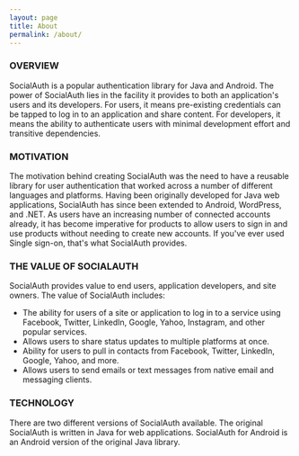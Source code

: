 ```yaml
---
layout: page
title: About
permalink: /about/
---
```



### OVERVIEW

SocialAuth is a popular authentication library for Java and Android. The power of SocialAuth lies in the facility
it provides to both an application's users and its developers. For users, it means pre-existing credentials can be
tapped to log in to an application and share content. For developers, it means the ability to authenticate users
with minimal development effort and transitive dependencies.

### MOTIVATION

The motivation behind creating SocialAuth was the need to have a reusable library for user authentication that worked across a number of different languages and platforms. Having been originally developed for Java web applications, SocialAuth has since been extended to Android, WordPress, and .NET. As users have an increasing number of connected accounts already, it has become imperative for products to allow users to sign in and use products without needing to create new accounts. If you've ever used Single sign-on, that's what SocialAuth provides.   

### THE VALUE OF SOCIALAUTH

SocialAuth provides value to end users, application developers, and site owners. The value of SocialAuth includes:

- The ability for users of a site or application to log in to a service using Facebook, Twitter, LinkedIn, Google, Yahoo, Instagram, and other popular services.
- Allows users to share status updates to multiple platforms at once.
- Ability for users to pull in contacts from Facebook, Twitter, LinkedIn, Google, Yahoo, and more.
- Allows users to send emails or text messages from native email and messaging clients.   

### TECHNOLOGY

There are two different versions of SocialAuth available. The original SocialAuth is written in Java for web applications. SocialAuth for Android is an Android version of the original Java library.
